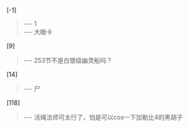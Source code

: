 
[-1] 
>--- 1<br>
>--- 大眼卡<br>

[9] 
>--- 253节不是白银级幽灵船吗？<br>

[14] 
>--- 尸<br>

[118] 
>--- 活绳法师可太行了，怕是可以cos一下加勒比4的黑胡子<br>
